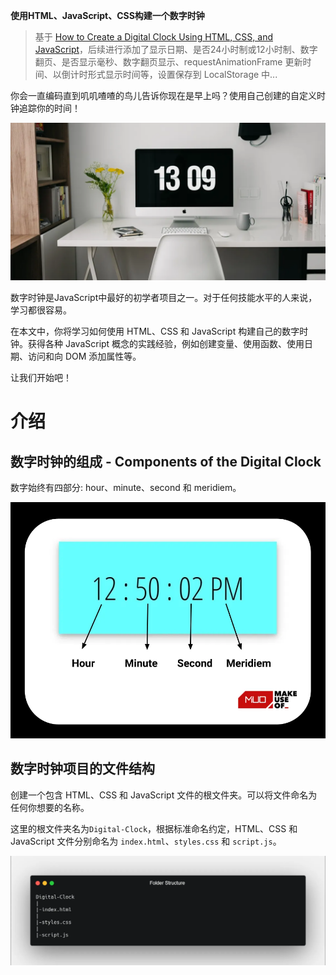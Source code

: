 **使用HTML、JavaScript、CSS构建一个数字时钟**

> 基于 [How to Create a Digital Clock Using HTML, CSS, and JavaScript](https://www.makeuseof.com/create-a-digital-clock-html-css-javascript/)，后续进行添加了显示日期、是否24小时制或12小时制、数字翻页、是否显示毫秒、数字翻页显示、requestAnimationFrame 更新时间、以倒计时形式显示时间等，设置保存到 LocalStorage 中...

你会一直编码直到叽叽喳喳的鸟儿告诉你现在是早上吗？使用自己创建的自定义时钟追踪你的时间！

![](img/20230315174917.png)

数字时钟是JavaScript中最好的初学者项目之一。对于任何技能水平的人来说，学习都很容易。

在本文中，你将学习如何使用 HTML、CSS 和 JavaScript 构建自己的数字时钟。获得各种 JavaScript 概念的实践经验，例如创建变量、使用函数、使用日期、访问和向 DOM 添加属性等。

让我们开始吧！

# 介绍

## 数字时钟的组成 - Components of the Digital Clock

数字始终有四部分: hour、minute、second 和 meridiem。

![](img/20230315180712.png)

## 数字时钟项目的文件结构

创建一个包含 HTML、CSS 和 JavaScript 文件的根文件夹。可以将文件命名为任何你想要的名称。

这里的根文件夹名为`Digital-Clock`，根据标准命名约定，HTML、CSS 和 JavaScript 文件分别命名为 `index.html`、`styles.css` 和 `script.js`。

![](img/20230315180950.png)


